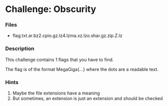 # Challenge: Obscurity

### Files

  * flag.txt.ar.bz2.cpio.gz.lz4.lzma.xz.lzo.shar.gz.zip.Z.lz

### Description

This challenge contains 1 flags that you have to find.

The flag is of the format MegaGiga{...} where the dots are a readable text.

### Hints

  1. Maybe the file extensions have a meaning
  2. But sometimes, an extension is just an extension and should be checked
